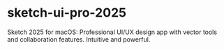 # sketch-ui-pro-2025
Sketch 2025 for macOS: Professional UI/UX design app with vector tools and collaboration features. Intuitive and powerful.
